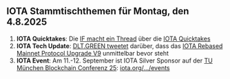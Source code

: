 ## IOTA Stammtischthemen für Montag, den 4.8.2025

1. **IOTA Quicktakes**: Die [IF macht ein Thread](https://x.com/iota/status/1949757005461061798) über die [IOTA Quicktakes](https://youtu.be/VyBUYczprwU)
2. **IOTA Tech Update**: [DLT.GREEN tweetet](https://x.com/dlt_green/status/1949928931781718288) darüber, dass das [IOTA Rebased Mainnet Protocol Upgrade V9](https://github.com/iotaledger/iota/releases/tag/v1.3.1-rc) unmittelbar bevor steht
3. **IOTA Event**: Am 11.-12. September ist IOTA Silver Sponsor auf der [TU München Blockchain Conferenz 25](https://conference.tum-blockchain.com/): [iota.org/.../events](https://www.iota.org/connect/events)
